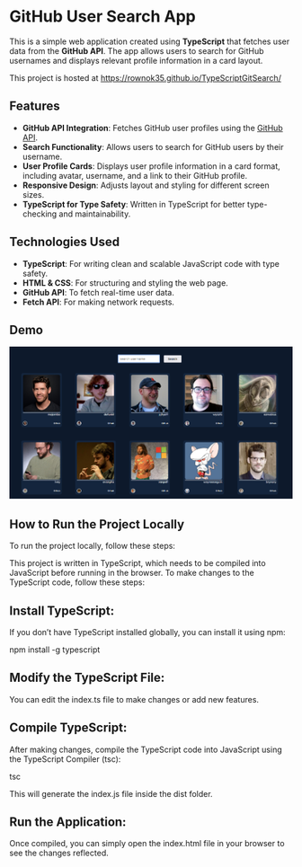 # GitHub User Search App

This is a simple web application created using **TypeScript** that fetches user data from the **GitHub API**. The app allows users to search for GitHub usernames and displays relevant profile information in a card layout.

This project is hosted at https://rownok35.github.io/TypeScriptGitSearch/

## Features

- **GitHub API Integration**: Fetches GitHub user profiles using the [GitHub API](https://docs.github.com/en/rest/users/users?apiVersion=2022-11-28).
- **Search Functionality**: Allows users to search for GitHub users by their username.
- **User Profile Cards**: Displays user profile information in a card format, including avatar, username, and a link to their GitHub profile.
- **Responsive Design**: Adjusts layout and styling for different screen sizes.
- **TypeScript for Type Safety**: Written in TypeScript for better type-checking and maintainability.

## Technologies Used

- **TypeScript**: For writing clean and scalable JavaScript code with type safety.
- **HTML & CSS**: For structuring and styling the web page.
- **GitHub API**: To fetch real-time user data.
- **Fetch API**: For making network requests.

## Demo

![GitHub User Search Demo](demo-screenshot.png)

## How to Run the Project Locally

To run the project locally, follow these steps:

This project is written in TypeScript, which needs to be compiled into JavaScript before running in the browser. To make changes to the TypeScript code, follow these steps:

## Install TypeScript:
If you don’t have TypeScript installed globally, you can install it using npm:

npm install -g typescript

## Modify the TypeScript File:
You can edit the index.ts file to make changes or add new features.

## Compile TypeScript:
After making changes, compile the TypeScript code into JavaScript using the TypeScript Compiler (tsc):

tsc

This will generate the index.js file inside the dist folder.

## Run the Application:
Once compiled, you can simply open the index.html file in your browser to see the changes reflected.
